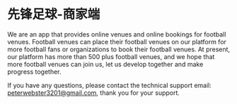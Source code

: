 # 先锋足球-商家端

We are an app that provides online venues and online bookings for football venues. Football venues can place their football venues on our platform for more football fans or organizations to book their football venues. At present, our platform has more than 500 plus football venues, and we hope that more football venues can join us, let us develop together and make progress together.

If you have any questions, please contact the technical support email: peterwebster3201@gmail.com, thank you for your support.
